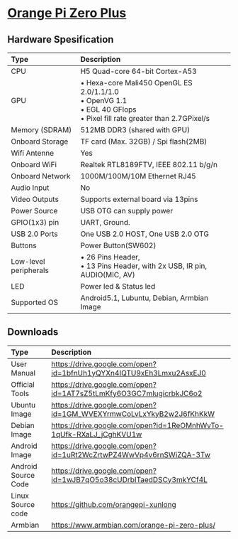 # [Orange Pi Zero Plus ](seperated\Orange_Pi_Zero_Plus_.md)  
## Hardware Spesification  
| Type                  | Description                                                                                                                                                                                                                                     |
|:----------------------|:------------------------------------------------------------------------------------------------------------------------------------------------------------------------------------------------------------------------------------------------|
| CPU                   | H5 Quad-core 64-bit Cortex-A53                                                                                                                                                                                                                  |
| GPU                   | • Hexa-core Mali450 OpenGL ES 2.0/1.1/1.0 <br>  • OpenVG 1.1 <br>  • EGL 40 GFlops <br>  • Pixel fill rate greater than 2.7GPixel/s |
| Memory (SDRAM)        | 512MB DDR3 (shared with GPU)                                                                                                                                                                                                                    |
| Onboard Storage       | TF card (Max. 32GB) / Spi flash(2MB)                                                                                                                                                                                                            |
| Wifi Antenne          | Yes                                                                                                                                                                                                                                             |
| Onboard WiFi          | Realtek RTL8189FTV, IEEE 802.11 b/g/n                                                                                                                                                                                                           |
| Onboard Network       | 1000M/100M/10M Ethernet RJ45                                                                                                                                                                                                                    |
| Audio Input           | No                                                                                                                                                                                                                                              |
| Video Outputs         | Supports external board via 13pins                                                                                                                                                                                                              |
| Power Source          | USB OTG can supply power                                                                                                                                                                                                                        |
| GPIO(1x3) pin         | UART, Ground.                                                                                                                                                                                                                                   |
| USB 2.0 Ports         | One USB 2.0 HOST, One USB 2.0 OTG                                                                                                                                                                                                               |
| Buttons               | Power Button(SW602)                                                                                                                                                                                                                             |
| Low-level peripherals | • 26 Pins Header, <br>  • 13 Pins Header, with 2x USB, IR pin, AUDIO(MIC, AV)                                                                                                                               |
| LED                   | Power led & Status led                                                                                                                                                                                                                          |
| Supported OS          | Android5.1, Lubuntu, Debian, Armbian Image                                                                                                                                                                                                      |
## Downloads  
| Type                | Description                                                        |
|:--------------------|:-------------------------------------------------------------------|
| User Manual         | https://drive.google.com/open?id=1bfnUh1yQYXn4IQTU9xEh3Lmxu2AsxEJ0 |
| Official Tools      | https://drive.google.com/open?id=1AT7sZ5tLmKfy6O3GC7mlugicrbkJC6o2 |
| Ubuntu Image        | https://drive.google.com/open?id=1GM_WVEXYrmwCoLvLxYkyB2w2J6fKhKkW |
| Debian Image        | https://drive.google.com/open?id=1ReOMnhWvTo-1qUfk-RXaLJ_jCghKVU1w |
| Android Image       | https://drive.google.com/open?id=1uRt2WcZrtwPZ4WwVp4v6rnSWiZQA-3Tw |
| Android Source Code | https://drive.google.com/open?id=1wJB7qO5o38cUDrbITaedDSCy3mkYCf4L |
| Linux Source code   | https://github.com/orangepi-xunlong                                |
| Armbian             | https://www.armbian.com/orange-pi-zero-plus/                       |

